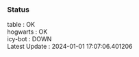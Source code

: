 ### Status


table : OK  
hogwarts : OK  
icy-bot : DOWN  
Latest Update : 2024-01-01 17:07:06.401206
